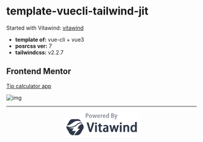# template-vuecli-tailwind-jit

Started with Vitawind:  [vitawind](https://vitawind-blog.vercel.app/)

- **template of:** vue-cli + vue3
- **posrcss ver:** 7
- **tailwindcss:** v2.2.7

## Frontend Mentor

[Tip calculator app](https://www.frontendmentor.io/challenges/tip-calculator-app-ugJNGbJUX)

![img](https://www.frontendmentor.io/challenges/tip-calculator-app-ugJNGbJUX)

---

<p align="center">
<img src="./powered-by-vitawind-bright.png">
</p>